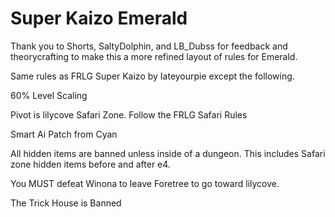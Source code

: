 # Super Kaizo Emerald
Thank you to Shorts, SaltyDolphin, and LB_Dubss for feedback and theorycrafting to make this a more refined layout of rules for Emerald.

Same rules as FRLG Super Kaizo by Iateyourpie except the following.

60% Level Scaling

Pivot is lilycove Safari Zone. Follow the FRLG Safari Rules

Smart Ai Patch from Cyan

All hidden items are banned unless inside of a dungeon. This includes Safari zone hidden items before and after e4.

You MUST defeat Winona to leave Foretree to go toward lilycove.

The Trick House is Banned
